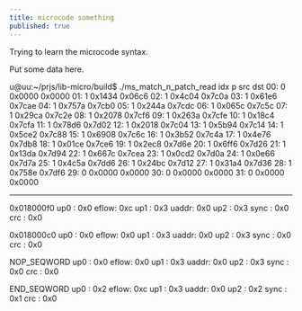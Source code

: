```yaml
---
title: microcode something
published: true
---
```


Trying to learn the microcode syntax.

Put some data here.


u@uu:~/prjs/lib-micro/build$ ./ms_match_n_patch_read
idx p src    dst
00: 0 0x0000  0x0000
01: 1 0x1434  0x06c6
02: 1 0x4c04  0x7c0a
03: 1 0x61e6  0x7cae
04: 1 0x757a  0x7cb0
05: 1 0x244a  0x7cdc
06: 1 0x065c  0x7c5c
07: 1 0x29ca  0x7c2e
08: 1 0x2078  0x7cf6
09: 1 0x263a  0x7cfe
10: 1 0x18c4  0x7cfa
11: 1 0x78d6  0x7d02
12: 1 0x2018  0x7c04
13: 1 0x5b94  0x7c14
14: 1 0x5ce2  0x7c88
15: 1 0x6908  0x7c6c
16: 1 0x3b52  0x7c4a
17: 1 0x4e76  0x7db8
18: 1 0x01ce  0x7ce6
19: 1 0x2ec8  0x7d6e
20: 1 0x6ff6  0x7d26
21: 1 0x13da  0x7d94
22: 1 0x667c  0x7cea
23: 1 0x0cd2  0x7d0a
24: 1 0x0e66  0x7d7a
25: 1 0x4c5a  0x7dd6
26: 1 0x24bc  0x7d12
27: 1 0x31a4  0x7d36
28: 1 0x758e  0x7df6
29: 0 0x0000  0x0000
30: 0 0x0000  0x0000
31: 0 0x0000  0x0000



---------------------------------------


0x018000f0
up0  : 0x0
eflow: 0xc
up1  : 0x3
uaddr: 0x0
up2  : 0x3
sync : 0x0
crc  : 0x0

0x018000c0
up0  : 0x0
eflow: 0x0
up1  : 0x3
uaddr: 0x0
up2  : 0x3
sync : 0x0
crc  : 0x0

NOP_SEQWORD
up0  : 0x0
eflow: 0x0
up1  : 0x3
uaddr: 0x0
up2  : 0x3
sync : 0x0
crc  : 0x0

END_SEQWORD
up0  : 0x2
eflow: 0xc
up1  : 0x3
uaddr: 0x0
up2  : 0x2
sync : 0x1
crc  : 0x0

